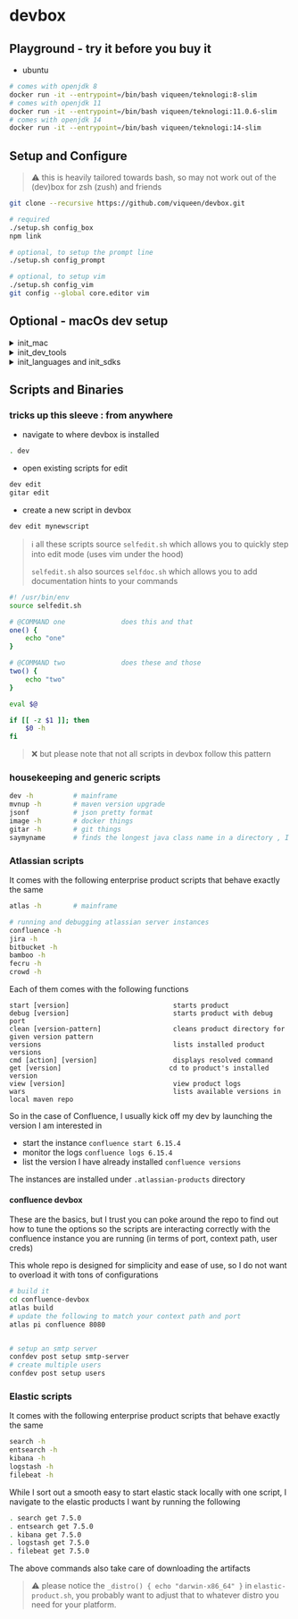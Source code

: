 # devbox

## Playground - try it before you buy it

* ubuntu
```bash
# comes with openjdk 8
docker run -it --entrypoint=/bin/bash viqueen/teknologi:8-slim
# comes with openjdk 11
docker run -it --entrypoint=/bin/bash viqueen/teknologi:11.0.6-slim
# comes with openjdk 14
docker run -it --entrypoint=/bin/bash viqueen/teknologi:14-slim
```

## Setup and Configure

> :warning: this is heavily tailored towards bash, so may not work out of the (dev)box
> for zsh (zush) and friends

```bash
git clone --recursive https://github.com/viqueen/devbox.git

# required
./setup.sh config_box
npm link

# optional, to setup the prompt line
./setup.sh config_prompt

# optional, to setup vim
./setup.sh config_vim
git config --global core.editor vim
```

## Optional - macOs dev setup

<details>
<summary>init_mac</summary>
<p>

```bash
# home_brew
/usr/bin/ruby -e "$(curl -fsSL https://raw.githubusercontent.com/Homebrew/install/master/install)"

# terminal wisdom
brew install cowsay
brew install fortune
echo "fortune | cowsay" >> ~/.profile
```

</p>
</details>

<details>
<summary>init_dev_tools</summary>
<p>

#### Requirements

* [java](https://adoptopenjdk.net/?variant=openjdk11&jvmVariant=hotspot)

```bash
# java
brew install jenv
echo 'export PATH="$HOME/.jenv/bin:$PATH"' >> ~/.bash_profile
echo 'eval "$(jenv init -)"' >> ~/.bash_profile

# maven
brew install mvnvm
mvn --version

# node (TODO: provide through brew)
curl -o- https://raw.githubusercontent.com/nvm-sh/nvm/v0.35.1/install.sh | bash
nvm install node

# ruby
brew install rbenv
echo 'eval "$(rbenv init -)"' >> ~/.bash_profile

# other build tools
brew install ant
brew install gradle
brew install sbt

brew tap bazelbuild/tap
brew tap-pin bazelbuild/tap
brew install bazel


# aws
brew install awscli
```

</p>
</details>

<details>
<summary>init_languages and init_sdks</summary>
<p>

```bash
# atlassian
brew tap atlassian/tap
brew install atlassian/tap/atlassian-plugin-sdk
echo "export ATLAS_MVN=$(which mvn)" >> ~/.profile
```

```bash
brew install scala
brew install kotlin
```

</p>
</details>


## Scripts and Binaries

### tricks up this sleeve : from anywhere

* navigate to where devbox is installed
```bash
. dev
```

* open existing scripts for edit
```bash
dev edit
gitar edit
```

* create a new script in devbox
```bash
dev edit mynewscript
```

> :information_source: all these scripts source `selfedit.sh`
> which allows you to quickly step into edit mode (uses vim under the hood)
>
> `selfedit.sh` also sources `selfdoc.sh` which allows you to add documentation hints
> to your commands

```bash
#! /usr/bin/env
source selfedit.sh

# @COMMAND one              does this and that
one() {
    echo "one"
}

# @COMMAND two              does these and those
two() {
    echo "two"
}

eval $@

if [[ -z $1 ]]; then
    $0 -h
fi
```

> :x: but please note that not all scripts in devbox follow this pattern

### housekeeping and generic scripts

```bash
dev -h          # mainframe
mvnup -h        # maven version upgrade
jsonf           # json pretty format
image -h        # docker things
gitar -h        # git things
saymyname       # finds the longest java class name in a directory , I was bored once so I wrote this
```

### Atlassian scripts

It comes with the following enterprise product scripts that behave exactly the same

```bash
atlas -h        # mainframe

# running and debugging atlassian server instances
confluence -h
jira -h
bitbucket -h
bamboo -h
fecru -h
crowd -h
```

Each of them comes with the following functions

```
start [version]                          starts product
debug [version]                          starts product with debug port
clean [version-pattern]                  cleans product directory for given version pattern
versions                                 lists installed product versions
cmd [action] [version]                   displays resolved command
get [version]                           cd to product's installed version
view [version]                           view product logs
wars                                     lists available versions in local maven repo
```

So in the case of Confluence, I usually kick off my dev by launching the version I am interested in

* start the instance
`confluence start 6.15.4`
* monitor the logs
`confluence logs 6.15.4`
* list the version I have already installed
`confluence versions`

The instances are installed under `.atlassian-products` directory


#### confluence devbox

These are the basics, but I trust you can poke around the repo to find out how to tune the options so the scripts are
interacting correctly with the confluence instance you are running (in terms of port, context path, user creds)

This whole repo is designed for simplicity and ease of use, so I do not want to overload it with tons of configurations

```bash
# build it
cd confluence-devbox
atlas build
# update the following to match your context path and port
atlas pi confluence 8080 


# setup an smtp server
confdev post setup smtp-server
# create multiple users
confdev post setup users
```

### Elastic scripts

It comes with the following enterprise product scripts that behave exactly the same

```bash
search -h
entsearch -h
kibana -h
logstash -h
filebeat -h
```

While I sort out a smooth easy to start elastic stack locally with one script, I navigate to the elastic products
I want by running the following

```bash
. search get 7.5.0
. entsearch get 7.5.0
. kibana get 7.5.0
. logstash get 7.5.0
. filebeat get 7.5.0
```

The above commands also take care of downloading the artifacts 

> :warning: please notice the `_distro() { echo "darwin-x86_64" }` in `elastic-product.sh`, you
> probably want to adjust that to whatever distro you need for your platform.